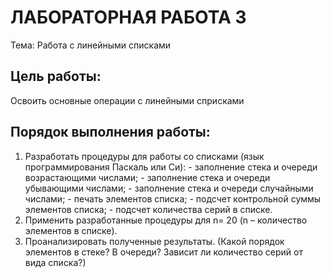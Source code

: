 # ЛАБОРАТОРНАЯ РАБОТА 3
Тема: Работа с линейными списками
## Цель работы:
Освоить основные операции с линейными сприсками

## Порядок выполнения работы:

1.  Разработать процедуры для работы со списками (язык программирования Паскаль или Си):
            - заполнение стека и очереди возрастающими числами;
            - заполнение стека и очереди убывающими числами;
            - заполнение стека и очереди случайными числами;
            - печать элементов списка;
            - подсчет контрольной суммы элементов списка;
            - подсчет количества серий в списке.
2.  Применить разработанные процедуры для n= 20 (n – количество элементов в списке).
3.  Проанализировать полученные результаты. (Какой порядок элементов в стеке? В очереди?  Зависит ли количество серий от вида списка?)

